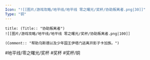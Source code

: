 ```yaml
---
Icon: "![[图片/游戏攻略/地平线/地平线 零之曙光/奖杯/协助叛离者.png|30]]"
Type: "铜"
---
```

```ad-common-bronze-trophy
title: (Title:: "协助叛离者")
![[图片/游戏攻略/地平线/地平线 零之曙光/奖杯/协助叛离者.png|100]]

(Comment:: "帮助乌斯德以及少年国王伊塔门逃离开影子卡加族。")
```

#地平线/零之曙光/奖杯 #奖杯 #奖杯/铜

